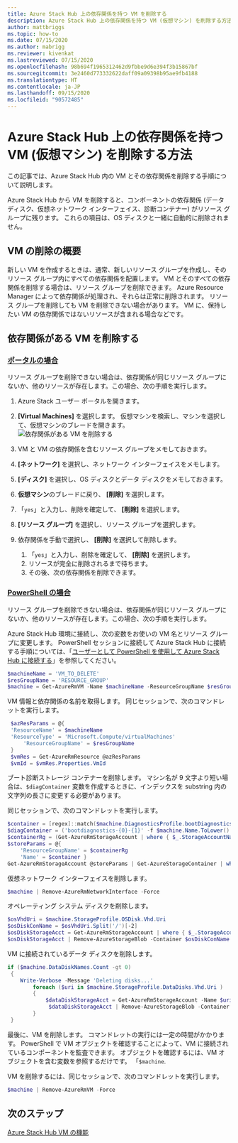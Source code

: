 ```yaml
---
title: Azure Stack Hub 上の依存関係を持つ VM を削除する
description: Azure Stack Hub 上の依存関係を持つ VM (仮想マシン) を削除する方法
author: mattbriggs
ms.topic: how-to
ms.date: 07/15/2020
ms.author: mabrigg
ms.reviewer: kivenkat
ms.lastreviewed: 07/15/2020
ms.openlocfilehash: 98b694f1965312462d9fbbe9d6e394f3b15867bf
ms.sourcegitcommit: 3e2460d773332622daff09a09398b95ae9fb4188
ms.translationtype: HT
ms.contentlocale: ja-JP
ms.lasthandoff: 09/15/2020
ms.locfileid: "90572485"
---
```

# <a name="how-to-delete-a-vm-virtual-machine-with-dependencies-on-azure-stack-hub"></a>Azure Stack Hub 上の依存関係を持つ VM (仮想マシン) を削除する方法

この記事では、Azure Stack Hub 内の VM とその依存関係を削除する手順について説明します。

Azure Stack Hub から VM を削除すると、コンポーネントの依存関係 (データ ディスク、仮想ネットワーク インターフェイス、診断コンテナー) がリソース グループに残ります。 これらの項目は、OS ディスクと一緒に自動的に削除されません。

## <a name="delete-a-vm-overview"></a>VM の削除の概要

新しい VM を作成するときは、通常、新しいリソース グループを作成し、そのリソース グループ内にすべての依存関係を配置します。 VM とそのすべての依存関係を削除する場合は、リソース グループを削除できます。 Azure Resource Manager によって依存関係が処理され、それらは正常に削除されます。 リソース グループを削除しても VM を削除できない場合があります。 VM に、保持したい VM の依存関係ではないリソースが含まれる場合などです。

## <a name="delete-a-vm-with-dependencies"></a>依存関係がある VM を削除する

### <a name="with-the-portal"></a>[ポータルの場合](#tab/portal)

リソース グループを削除できない場合は、依存関係が同じリソース グループにないか、他のリソースが存在します。この場合、次の手順を実行します。

1. Azure Stack ユーザー ポータルを開きます。

2. **[Virtual Machines]** を選択します。 仮想マシンを検索し、マシンを選択して、仮想マシンのブレードを開きます。  
![依存関係がある VM を削除する](./media/delete-vm/azure-stack-hub-delete-vm-portal.png)  

3. VM と VM の依存関係を含むリソース グループをメモしておきます。

4. **[ネットワーク]** を選択し、ネットワーク インターフェイスをメモします。

5. **[ディスク]** を選択し、OS ディスクとデータ ディスクをメモしておきます。

6. **仮想マシン**のブレードに戻り、 **[削除]** を選択します。

7. 「`yes`」と入力し、削除を確定して、 **[削除]** を選択します。

7. **[リソース グループ]** を選択し、リソース グループを選択します。

8. 依存関係を手動で選択し、 **[削除]** を選択して削除します。
    1. 「`yes`」と入力し、削除を確定して、 **[削除]** を選択します。
    2. リソースが完全に削除されるまで待ちます。
    3. その後、次の依存関係を削除できます。

### <a name="with-powershell"></a>[PowerShell の場合](#tab/ps)

リソース グループを削除できない場合は、依存関係が同じリソース グループにないか、他のリソースが存在します。この場合、次の手順を実行します。

Azure Stack Hub 環境に接続し、次の変数をお使いの VM 名とリソース グループに変更します。 PowerShell セッションに接続して Azure Stack Hub に接続する手順については、「[ユーザーとして PowerShell を使用して Azure Stack Hub に接続する](azure-stack-powershell-configure-user.md)」を参照してください。

```powershell
$machineName = 'VM_TO_DELETE'
$resGroupName = 'RESOURCE_GROUP'
$machine = Get-AzureRmVM -Name $machineName -ResourceGroupName $resGroupName
```

VM 情報と依存関係の名前を取得します。 同じセッションで、次のコマンドレットを実行します。

```powershell
 $azResParams = @{
 'ResourceName' = $machineName
 'ResourceType' = 'Microsoft.Compute/virtualMachines'
     'ResourceGroupName' = $resGroupName
 }
 $vmRes = Get-AzureRmResource @azResParams
 $vmId = $vmRes.Properties.VmId
```

ブート診断ストレージ コンテナーを削除します。 マシン名が 9 文字より短い場合は、`$diagContainer` 変数を作成するときに、インデックスを substring 内の文字列の長さに変更する必要があります。 

同じセッションで、次のコマンドレットを実行します。

```powershell
$container = [regex]::match($machine.DiagnosticsProfile.bootDiagnostics.storageUri, '^http[s]?://(.+?)\.').groups[1].value
$diagContainer = ('bootdiagnostics-{0}-{1}' -f $machine.Name.ToLower().Substring(0, 9), $vmId)
$containerRg = (Get-AzureRmStorageAccount | where { $_.StorageAccountName -eq $container }).ResourceGroupName
$storeParams = @{
    'ResourceGroupName' = $containerRg
    'Name' = $container }
Get-AzureRmStorageAccount @storeParams | Get-AzureStorageContainer | where { $_.Name-eq $diagContainer } | Remove-AzureStorageContainer -Force
```

仮想ネットワーク インターフェイスを削除します。

```powershell
$machine | Remove-AzureRmNetworkInterface -Force
```

オペレーティング システム ディスクを削除します。

```powershell
$osVhdUri = $machine.StorageProfile.OSDisk.Vhd.Uri
$osDiskConName = $osVhdUri.Split('/')[-2]
$osDiskStorageAcct = Get-AzureRmStorageAccount | where { $_.StorageAccountName -eq $osVhdUri.Split('/')[2].Split('.')[0] }
$osDiskStorageAcct | Remove-AzureStorageBlob -Container $osDiskConName -Blob $osVhdUri.Split('/')[-1]
```

VM に接続されているデータ ディスクを削除します。

```powershell
if ($machine.DataDiskNames.Count -gt 0)
 {
    Write-Verbose -Message 'Deleting disks...'
        foreach ($uri in $machine.StorageProfile.DataDisks.Vhd.Uri )
        {
            $dataDiskStorageAcct = Get-AzureRmStorageAccount -Name $uri.Split('/')[2].Split('.')[0]
             $dataDiskStorageAcct | Remove-AzureStorageBlob -Container $uri.Split('/')[-2] -Blob $uri.Split('/')[-1] -ea Ignore
        }
 }
```

最後に、VM を削除します。 コマンドレットの実行には一定の時間がかかります。 PowerShell で VM オブジェクトを確認することによって、VM に接続されているコンポーネントを監査できます。 オブジェクトを確認するには、VM オブジェクトを含む変数を参照するだけです。 「`$machine`.

VM を削除するには、同じセッションで、次のコマンドレットを実行します。

```powershell
$machine | Remove-AzureRmVM -Force
```

## <a name="next-steps"></a>次のステップ

[Azure Stack Hub VM の機能](azure-stack-vm-considerations.md)